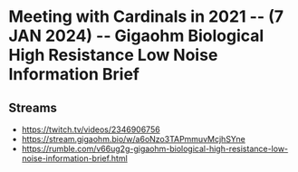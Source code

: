 # Meeting with Cardinals in 2021 -- (7 JAN 2024) -- Gigaohm Biological High Resistance Low Noise Information Brief

## Streams
- https://twitch.tv/videos/2346906756
- https://stream.gigaohm.bio/w/a6oNzo3TAPmmuvMcjhSYne
- https://rumble.com/v66ug2g-gigaohm-biological-high-resistance-low-noise-information-brief.html

